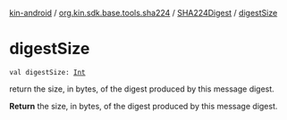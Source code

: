 [kin-android](../../index.md) / [org.kin.sdk.base.tools.sha224](../index.md) / [SHA224Digest](index.md) / [digestSize](./digest-size.md)

# digestSize

`val digestSize: `[`Int`](https://kotlinlang.org/api/latest/jvm/stdlib/kotlin/-int/index.html)

return the size, in bytes, of the digest produced by this message digest.

**Return**
the size, in bytes, of the digest produced by this message digest.

